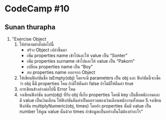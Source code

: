# CodeCamp #10
## Sunan thurapha
1. "Exercise Object
    1. ให้ทำตามคำสั่งต่อไปนี้
        - สร้าง Object เปล่าขึ้นมา
        - เพิ่ม properties name เข้าไปและให้ value เป็น “Sonter”
        - เพิ่ม properties surname เข้าไปและให้ value เป็น “Pakorn”
        - เปลี่ยน properties name เป็น “Boy”
        - ลบ properties name ออกจาก Object
    2. ให้เขียนฟังก์ชันชื่อ isEmpty(obj) โดยจะมี parameters เป็น obj และ ฟังก์ชันนี้จะเช็คว่า obj นี้มี properties ไหม 
    ถ้ามีให้คืนค่า false ถ้าไม่มีให้คืนค่า true
    3. การเขียนข้างล่างต่อไปนี้ Error ไหม
    4. จงเขียนฟังก์ชัน sum(obj) ที่รับ obj ที่เก็บ properties โดยมี key เป็นชื่อพนักงานและมี value เป็นเงินเดือน 
    ให้ฟังก์ชันคืนค่าเป็นผลรวมของเงินเดือนพนักงานทั้งหมด
    5.จงเขียนฟังก์ชัน multiplyNumeric(obj, times) โดยถ้า properties นั้นมี value เป็น number 
    ให้คูณ value นั้นด้วย times ถ้าข้อมูลเเป็นอย่างอื่นไม่ต้องทำอะไร"